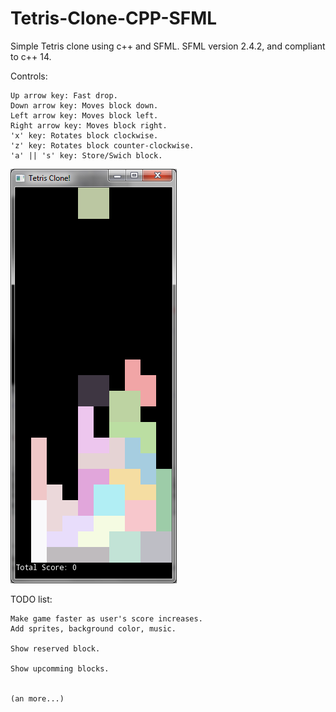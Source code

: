 # Tetris-Clone-CPP-SFML
Simple Tetris clone using c++ and SFML.
SFML version 2.4.2, and compliant to c++ 14.


Controls:

	Up arrow key: Fast drop.
	Down arrow key: Moves block down.
	Left arrow key: Moves block left.
	Right arrow key: Moves block right.
	'x' key: Rotates block clockwise.
	'z' key: Rotates block counter-clockwise.
	'a' || 's' key: Store/Swich block.
	


![Alt text](/screenShots/tetrisClone.png?raw=true "Tetris Clone")

TODO list:


	Make game faster as user's score increases.
	Add sprites, background color, music.

	Show reserved block.

	Show upcomming blocks.


	(an more...)
	
